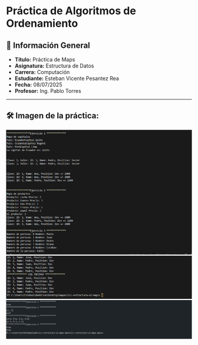 
# Práctica de Algoritmos de Ordenamiento

## 📌 Información General

- **Título:** Práctica de Maps 
- **Asignatura:** Estructura de Datos
- **Carrera:** Computación
- **Estudiante:** Esteban Vicente Pesantez Rea
- **Fecha:** 08/07/2025
- **Profesor:** Ing. Pablo Torres

---

## 🛠️ Imagen de la práctica:
![Imagen de la práctica clase 1](assets/image.png)
![Imagen de la práctica clase con DAO](assets/image2.png)
![Imagen de los ejercicios](assets/image3.png)
